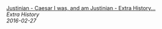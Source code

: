 <!--2024-07-21 00:21:39-->
<div class="yb">
  <a class="nodecor" href="/index.html?istoriya/justinian_-_caesar_i_was_and_am_justinian_-_extra_history_-_part_12">
    <img class="preview" data-videoid="6oHr-zd6Bew" src="https://i.ytimg.com/vi/6oHr-zd6Bew/hqdefault.jpg" align="middle" alt="">
  </a>
  <div class="inlbl text">
    <a class="nodecor" href="/index.html?istoriya/justinian_-_caesar_i_was_and_am_justinian_-_extra_history_-_part_12">Justinian - Caesar I was, and am Justinian - Extra History...</a><br>
    <i class="smaller2">Extra History</i><br>
    <i class="smaller3">2016-02-27</i>
  </div>
</div>
